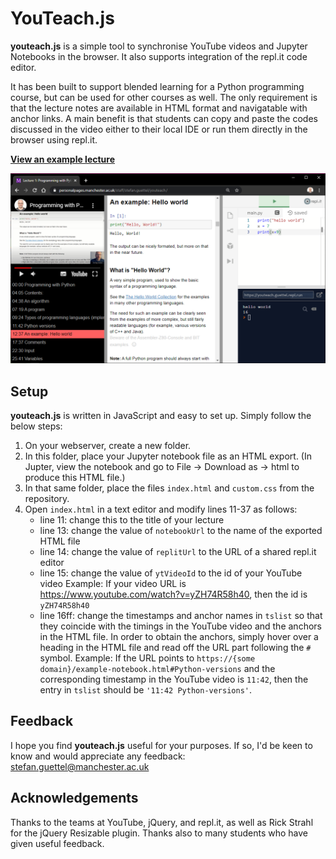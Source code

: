 # YouTeach.js

**youteach.js** is a simple tool to synchronise YouTube videos and Jupyter Notebooks in the browser. It also supports integration of the repl.it code editor.

It has been built to support blended learning for a Python programming course, but can be used for other courses as well. The only requirement is that the lecture notes are available in HTML format and navigatable with anchor links. A main benefit is that students can copy and paste the codes discussed in the video either to their local IDE or run them directly in the browser using repl.it.

[**View an example lecture**](https://personalpages.manchester.ac.uk/staff/stefan.guettel/youteach/)

![Screenshot](screenshot.png)

## Setup

**youteach.js** is written in JavaScript and easy to set up. Simply follow the below steps:

1. On your webserver, create a new folder.
2. In this folder, place your Jupyter notebook file as an HTML export. (In Jupter, view the notebook and go to File -> Download as -> html to produce this HTML file.)
3. In that same folder, place the files `index.html` and `custom.css` from the repository.
4. Open `index.html` in a text editor and modify lines 11-37 as follows:
   * line 11: change this to the title of your lecture
   * line 13: change the value of `notebookUrl` to the name of the exported HTML file
   * line 14: change the value of `replitUrl` to the URL of a shared repl.it editor
   * line 15: change the value of `ytVideoId` to the id of your YouTube video
     Example: If your video URL is https://www.youtube.com/watch?v=yZH74R58h40, then the id is `yZH74R58h40`
   * line 16ff: change the timestamps and anchor names in `tslist` so that they coincide with the timings in the YouTube video and the anchors in the HTML file. In order to obtain the anchors, simply hover over a heading in the HTML file and read off the URL part following the `#` symbol.
     Example: If the URL points to `https://{some domain}/example-notebook.html#Python-versions` and the corresponding timestamp in the YouTube video is `11:42`, then the entry in `tslist` should be `'11:42 Python-versions'`.

## Feedback

I hope you find **youteach.js** useful for your purposes. If so, I'd be keen to know and would appreciate any feedback: stefan.guettel@manchester.ac.uk

## Acknowledgements

Thanks to the teams at YouTube, jQuery, and repl.it, as well as Rick Strahl for the jQuery Resizable plugin. Thanks also to many students who have given useful feedback.
